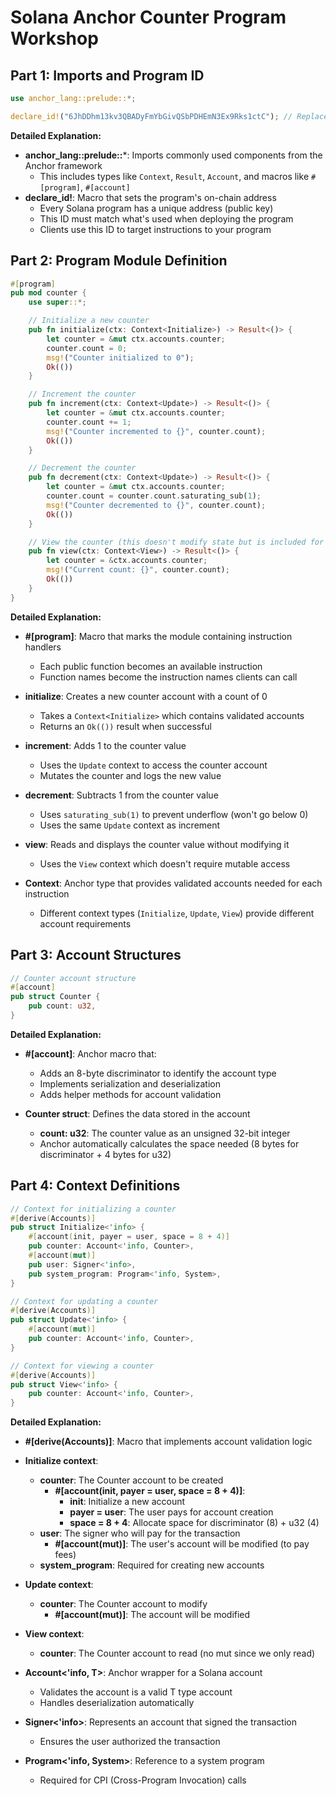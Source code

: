 # Solana Anchor Counter Program Workshop


## Part 1: Imports and Program ID

```rust
use anchor_lang::prelude::*;

declare_id!("6JhDDhm13kv3QBADyFmYbGivQSbPDHEmN3Ex9Rks1ctC"); // Replace with your program ID
```


**Detailed Explanation:**
- **anchor_lang::prelude::***: Imports commonly used components from the Anchor framework
  - This includes types like `Context`, `Result`, `Account`, and macros like `#[program]`, `#[account]`
- **declare_id!**: Macro that sets the program's on-chain address
  - Every Solana program has a unique address (public key)
  - This ID must match what's used when deploying the program
  - Clients use this ID to target instructions to your program

## Part 2: Program Module Definition

```rust
#[program]
pub mod counter {
    use super::*;

    // Initialize a new counter
    pub fn initialize(ctx: Context<Initialize>) -> Result<()> {
        let counter = &mut ctx.accounts.counter;
        counter.count = 0;
        msg!("Counter initialized to 0");
        Ok(())
    }

    // Increment the counter
    pub fn increment(ctx: Context<Update>) -> Result<()> {
        let counter = &mut ctx.accounts.counter;
        counter.count += 1;
        msg!("Counter incremented to {}", counter.count);
        Ok(())
    }

    // Decrement the counter
    pub fn decrement(ctx: Context<Update>) -> Result<()> {
        let counter = &mut ctx.accounts.counter;
        counter.count = counter.count.saturating_sub(1);
        msg!("Counter decremented to {}", counter.count);
        Ok(())
    }

    // View the counter (this doesn't modify state but is included for completeness)
    pub fn view(ctx: Context<View>) -> Result<()> {
        let counter = &ctx.accounts.counter;
        msg!("Current count: {}", counter.count);
        Ok(())
    }
}
```

**Detailed Explanation:**
- **#[program]**: Macro that marks the module containing instruction handlers
  - Each public function becomes an available instruction
  - Function names become the instruction names clients can call

- **initialize**: Creates a new counter account with a count of 0
  - Takes a `Context<Initialize>` which contains validated accounts
  - Returns an `Ok(())` result when successful

- **increment**: Adds 1 to the counter value
  - Uses the `Update` context to access the counter account
  - Mutates the counter and logs the new value

- **decrement**: Subtracts 1 from the counter value
  - Uses `saturating_sub(1)` to prevent underflow (won't go below 0)
  - Uses the same `Update` context as increment

- **view**: Reads and displays the counter value without modifying it
  - Uses the `View` context which doesn't require mutable access

- **Context<T>**: Anchor type that provides validated accounts needed for each instruction
  - Different context types (`Initialize`, `Update`, `View`) provide different account requirements

## Part 3: Account Structures

```rust
// Counter account structure
#[account]
pub struct Counter {
    pub count: u32,
}
```

**Detailed Explanation:**
- **#[account]**: Anchor macro that:
  - Adds an 8-byte discriminator to identify the account type
  - Implements serialization and deserialization
  - Adds helper methods for account validation

- **Counter struct**: Defines the data stored in the account
  - **count: u32**: The counter value as an unsigned 32-bit integer
  - Anchor automatically calculates the space needed (8 bytes for discriminator + 4 bytes for u32)

## Part 4: Context Definitions

```rust
// Context for initializing a counter
#[derive(Accounts)]
pub struct Initialize<'info> {
    #[account(init, payer = user, space = 8 + 4)]
    pub counter: Account<'info, Counter>,
    #[account(mut)]
    pub user: Signer<'info>,
    pub system_program: Program<'info, System>,
}

// Context for updating a counter
#[derive(Accounts)]
pub struct Update<'info> {
    #[account(mut)]
    pub counter: Account<'info, Counter>,
}

// Context for viewing a counter
#[derive(Accounts)]
pub struct View<'info> {
    pub counter: Account<'info, Counter>,
}
```


**Detailed Explanation:**
- **#[derive(Accounts)]**: Macro that implements account validation logic

- **Initialize context**:
  - **counter**: The Counter account to be created
    - **#[account(init, payer = user, space = 8 + 4)]**: 
      - **init**: Initialize a new account
      - **payer = user**: The user pays for account creation
      - **space = 8 + 4**: Allocate space for discriminator (8) + u32 (4)
  - **user**: The signer who will pay for the transaction
    - **#[account(mut)]**: The user's account will be modified (to pay fees)
  - **system_program**: Required for creating new accounts

- **Update context**:
  - **counter**: The Counter account to modify
    - **#[account(mut)]**: The account will be modified

- **View context**:
  - **counter**: The Counter account to read (no mut since we only read)

- **Account<'info, T>**: Anchor wrapper for a Solana account
  - Validates the account is a valid T type account
  - Handles deserialization automatically

- **Signer<'info>**: Represents an account that signed the transaction
  - Ensures the user authorized the transaction

- **Program<'info, System>**: Reference to a system program
  - Required for CPI (Cross-Program Invocation) calls

